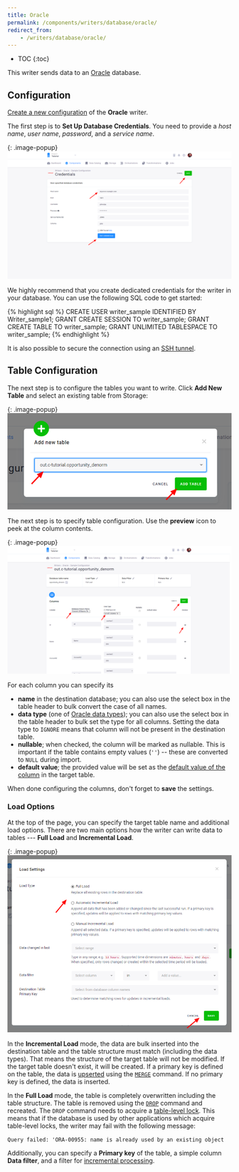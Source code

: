 ```yaml
---
title: Oracle
permalink: /components/writers/database/oracle/
redirect_from:
    - /writers/database/oracle/
---
```


* TOC
{:toc}

This writer sends data to an [Oracle](https://www.oracle.com/database/) database.

## Configuration
[Create a new configuration](/components/#creating-component-configuration) of the **Oracle** writer.

The first step is to **Set Up Database Credentials**.
You need to provide a *host name*, *user name*, *password*, and a *service name*.

{: .image-popup}
![Screenshot - Credentials](/components/writers/database/oracle/oracle-2.png)

We highly recommend that you create dedicated credentials for the writer in your database. You can use the following SQL code to get started:

{% highlight sql %}
CREATE USER writer_sample IDENTIFIED BY Writer_sample1;
GRANT CREATE SESSION TO writer_sample;
GRANT CREATE TABLE TO writer_sample;
GRANT UNLIMITED TABLESPACE TO writer_sample;
{% endhighlight %}

It is also possible to secure the connection using an [SSH tunnel](/components/extractors/database/#connecting-to-database).

## Table Configuration
The next step is to configure the tables you want to write. Click **Add New Table** and select an existing table from Storage:

{: .image-popup}
![Screenshot - Select Table](/components/writers/database/oracle/oracle-3.png)

The next step is to specify table configuration. Use the **preview** icon to peek at the column contents.

{: .image-popup}
![Screenshot - Table Columns](/components/writers/database/oracle/oracle-5.png)

For each column you can specify its

- **name** in the destination database; you can also use the select box in the table header to bulk convert the case of all names.
- **data type** (one of [Oracle data types](https://docs.oracle.com/cd/B28359_01/server.111/b28318/datatype.htm#CNCPT213)); you can also use the select box in the table header to bulk set the type for all columns. Setting the data type to `IGNORE` means that column will not be present in the destination table.
- **nullable**; when checked, the column will be marked as nullable. This is important if the table contains empty values (`''`) -- these are converted to `NULL` during import.
- **default value**; the provided value will be set as the [default value of the column](https://docs.oracle.com/cd/B28359_01/server.111/b28310/tables003.htm#ADMIN11633) in the target table.

When done configuring the columns, don't forget to **save** the settings.

### Load Options
At the top of the page, you can specify the target table name and additional load options. There are two main options how the writer
can write data to tables --- **Full Load** and **Incremental Load**.

{: .image-popup}
![Screenshot - Table Options](/components/writers/database/oracle/oracle-6.png)

In the **Incremental Load** mode, the data are bulk inserted into
the destination table and the table structure must match (including the data types). That means the structure of the target table
will not be modified. If the target table doesn't exist, it will be created. If a primary key is defined on the table, the
data is [upserted](https://en.wikipedia.org/wiki/Merge_(SQL)) using the
[`MERGE`](https://docs.oracle.com/cd/B28359_01/server.111/b28286/statements_9016.htm#SQLRF01606) command. If no primary key is defined, the data is inserted.

In the **Full Load** mode, the table is completely overwritten including the table structure. The table is removed
using the [`DROP`](https://docs.oracle.com/cd/B19306_01/server.102/b14200/statements_9003.htm) command and recreated. The
`DROP` command needs to acquire a [table-level lock](https://docs.oracle.com/cd/B19306_01/server.102/b14200/statements_9015.htm).
This means that if the database is used by other applications which acquire table-level locks, the writer may
fail with the following message:

    Query failed: 'ORA-00955: name is already used by an existing object

Additionally, you can specify a **Primary key** of the table, a simple column **Data filter**, and a filter for
[incremental processing](/storage/tables/#incremental-processing).
